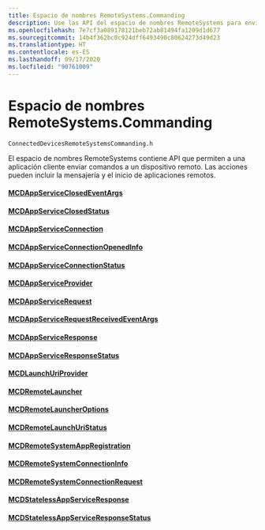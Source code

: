 ```yaml
---
title: Espacio de nombres RemoteSystems.Commanding
description: Use las API del espacio de nombres RemoteSystems para enviar comandos a un dispositivo remoto, iniciar aplicaciones de forma remota y realizar mensajería remota.
ms.openlocfilehash: 7e7cf3a089178121beb72ab81494fa1209d1d677
ms.sourcegitcommit: 14b4f362bc0c924dff6493490c80624273d49d23
ms.translationtype: HT
ms.contentlocale: es-ES
ms.lasthandoff: 09/17/2020
ms.locfileid: "90761009"
---
```

# <a name="remotesystemscommanding-namespace"></a>Espacio de nombres RemoteSystems.Commanding
```
ConnectedDevicesRemoteSystemsCommanding.h
```

El espacio de nombres RemoteSystems contiene API que permiten a una aplicación cliente enviar comandos a un dispositivo remoto. Las acciones pueden incluir la mensajería y el inicio de aplicaciones remotos.

#### <a name="mcdappserviceclosedeventargs"></a>[MCDAppServiceClosedEventArgs](MCDAppServiceClosedEventArgs.md)
#### <a name="mcdappserviceclosedstatus"></a>[MCDAppServiceClosedStatus](MCDAppServiceClosedStatus.md)
#### <a name="mcdappserviceconnection"></a>[MCDAppServiceConnection](MCDAppServiceConnection.md)
#### <a name="mcdappserviceconnectionopenedinfo"></a>[MCDAppServiceConnectionOpenedInfo](MCDAppServiceConnectionOpenedInfo.md)
#### <a name="mcdappserviceconnectionstatus"></a>[MCDAppServiceConnectionStatus](MCDAppServiceConnectionStatus.md)
#### <a name="mcdappserviceprovider"></a>[MCDAppServiceProvider](MCDAppServiceProvider.md)
#### <a name="mcdappservicerequest"></a>[MCDAppServiceRequest](MCDAppServiceRequest.md)
#### <a name="mcdappservicerequestreceivedeventargs"></a>[MCDAppServiceRequestReceivedEventArgs](MCDAppServiceRequestReceivedEventArgs.md)
#### <a name="mcdappserviceresponse"></a>[MCDAppServiceResponse](MCDAppServiceResponse.md)
#### <a name="mcdappserviceresponsestatus"></a>[MCDAppServiceResponseStatus](MCDAppServiceResponseStatus.md)
#### <a name="mcdlaunchuriprovider"></a>[MCDLaunchUriProvider](MCDLaunchUriProvider.md)
#### <a name="mcdremotelauncher"></a>[MCDRemoteLauncher](MCDRemoteLauncher.md)
#### <a name="mcdremotelauncheroptions"></a>[MCDRemoteLauncherOptions](MCDRemoteLauncherOptions.md)
#### <a name="mcdremotelaunchuristatus"></a>[MCDRemoteLaunchUriStatus](MCDRemoteLaunchUriStatus.md)
#### <a name="mcdremotesystemappregistration"></a>[MCDRemoteSystemAppRegistration](MCDRemoteSystemAppRegistration.md)
#### <a name="mcdremotesystemconnectioninfo"></a>[MCDRemoteSystemConnectionInfo](MCDRemoteSystemConnectionInfo.md)
#### <a name="mcdremotesystemconnectionrequest"></a>[MCDRemoteSystemConnectionRequest](MCDRemoteSystemConnectionRequest.md)
#### <a name="mcdstatelessappserviceresponse"></a>[MCDStatelessAppServiceResponse](MCDStatelessAppServiceResponse.md)
#### <a name="mcdstatelessappserviceresponsestatus"></a>[MCDStatelessAppServiceResponseStatus](MCDStatelessAppServiceResponseStatus.md)
